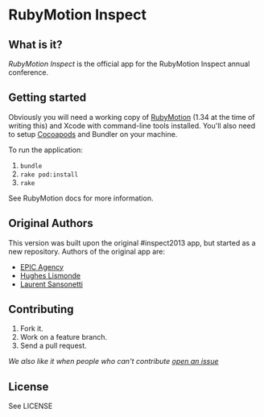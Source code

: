 # RubyMotion Inspect

## What is it?

*RubyMotion Inspect* is the official app for the RubyMotion Inspect annual conference.

## Getting started

Obviously you will need a working copy of [RubyMotion](http://rubymotion.com) (1.34 at the time of writing this) and Xcode with command-line tools installed. You'll also need to setup [Cocoapods](http://cocoapods.org/) and Bundler on
your machine.

To run the application:

1. `bundle`
2. `rake pod:install`
3. `rake`

See RubyMotion docs for more information.

## Original Authors

This version was built upon the original #inspect2013 app, but started as a new repository. Authors of the original app are:

* [EPIC Agency](http://epic.net)
* [Hughes Lismonde](http://github.com/hlidotbe)
* [Laurent Sansonetti](http://github.com/lrz)

## Contributing

1. Fork it.
2. Work on a feature branch.
3. Send a pull request.

*We also like it when people who can't contribute [open an issue](https://github.com/MohawkApps/rubymotion-inspect2014/issues)*

## License

See LICENSE
